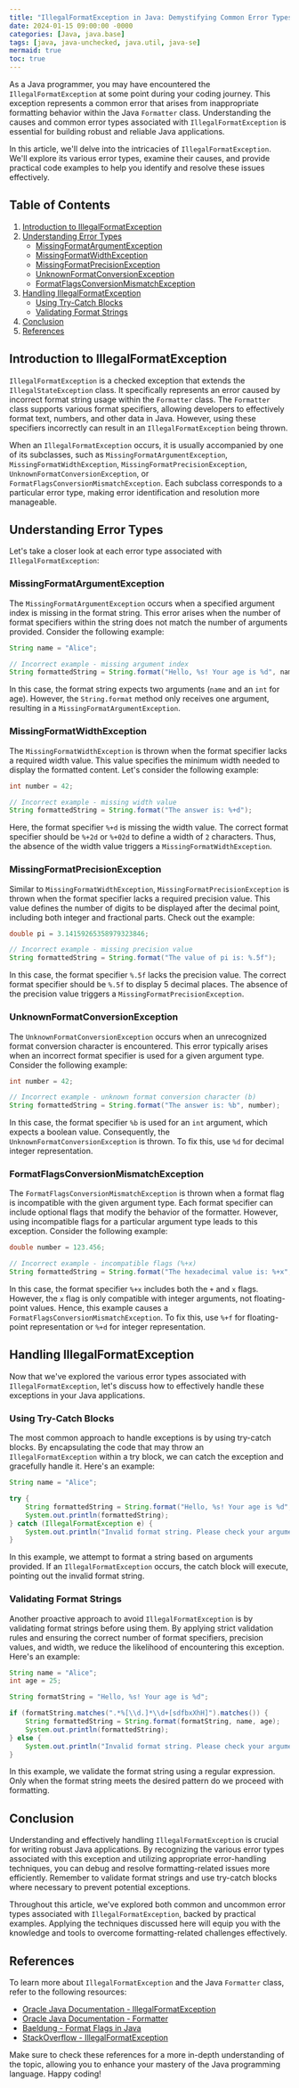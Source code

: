 ```yaml
---
title: "IllegalFormatException in Java: Demystifying Common Error Types"
date: 2024-01-15 09:00:00 -0000
categories: [Java, java.base]
tags: [java, java-unchecked, java.util, java-se]
mermaid: true
toc: true
---
```



As a Java programmer, you may have encountered the `IllegalFormatException` at some point during your coding journey. This exception represents a common error that arises from inappropriate formatting behavior within the Java `Formatter` class. Understanding the causes and common error types associated with `IllegalFormatException` is essential for building robust and reliable Java applications.

In this article, we'll delve into the intricacies of `IllegalFormatException`. We'll explore its various error types, examine their causes, and provide practical code examples to help you identify and resolve these issues effectively.

## Table of Contents
1. [Introduction to IllegalFormatException](#introduction-to-illegalformatexception)
2. [Understanding Error Types](#understanding-error-types)
   - [MissingFormatArgumentException](#missingformatargumentexception)
   - [MissingFormatWidthException](#missingformatwidthexception)
   - [MissingFormatPrecisionException](#missingformatprecisionexception)
   - [UnknownFormatConversionException](#unknownformatconversionexception)
   - [FormatFlagsConversionMismatchException](#formatflagsconversionmismatchexception)
3. [Handling IllegalFormatException](#handling-illegalformatexception)
   - [Using Try-Catch Blocks](#using-try-catch-blocks)
   - [Validating Format Strings](#validating-format-strings)
4. [Conclusion](#conclusion)
5. [References](#references)

## Introduction to IllegalFormatException

`IllegalFormatException` is a checked exception that extends the `IllegalStateException` class. It specifically represents an error caused by incorrect format string usage within the `Formatter` class. The `Formatter` class supports various format specifiers, allowing developers to effectively format text, numbers, and other data in Java. However, using these specifiers incorrectly can result in an `IllegalFormatException` being thrown.

When an `IllegalFormatException` occurs, it is usually accompanied by one of its subclasses, such as `MissingFormatArgumentException`, `MissingFormatWidthException`, `MissingFormatPrecisionException`, `UnknownFormatConversionException`, or `FormatFlagsConversionMismatchException`. Each subclass corresponds to a particular error type, making error identification and resolution more manageable.

## Understanding Error Types

Let's take a closer look at each error type associated with `IllegalFormatException`:

### MissingFormatArgumentException

The `MissingFormatArgumentException` occurs when a specified argument index is missing in the format string. This error arises when the number of format specifiers within the string does not match the number of arguments provided. Consider the following example:

```java
String name = "Alice";

// Incorrect example - missing argument index
String formattedString = String.format("Hello, %s! Your age is %d", name);
```

In this case, the format string expects two arguments (`name` and an `int` for age). However, the `String.format` method only receives one argument, resulting in a `MissingFormatArgumentException`.

### MissingFormatWidthException

The `MissingFormatWidthException` is thrown when the format specifier lacks a required width value. This value specifies the minimum width needed to display the formatted content. Let's consider the following example:

```java
int number = 42;

// Incorrect example - missing width value
String formattedString = String.format("The answer is: %+d");
```

Here, the format specifier `%+d` is missing the width value. The correct format specifier should be `%+2d` or `%+02d` to define a width of `2` characters. Thus, the absence of the width value triggers a `MissingFormatWidthException`.

### MissingFormatPrecisionException

Similar to `MissingFormatWidthException`, `MissingFormatPrecisionException` is thrown when the format specifier lacks a required precision value. This value defines the number of digits to be displayed after the decimal point, including both integer and fractional parts. Check out the example:

```java
double pi = 3.14159265358979323846;

// Incorrect example - missing precision value
String formattedString = String.format("The value of pi is: %.5f");
```

In this case, the format specifier `%.5f` lacks the precision value. The correct format specifier should be `%.5f` to display 5 decimal places. The absence of the precision value triggers a `MissingFormatPrecisionException`.

### UnknownFormatConversionException

The `UnknownFormatConversionException` occurs when an unrecognized format conversion character is encountered. This error typically arises when an incorrect format specifier is used for a given argument type. Consider the following example:

```java
int number = 42;

// Incorrect example - unknown format conversion character (b)
String formattedString = String.format("The answer is: %b", number);
```

In this case, the format specifier `%b` is used for an `int` argument, which expects a boolean value. Consequently, the `UnknownFormatConversionException` is thrown. To fix this, use `%d` for decimal integer representation.

### FormatFlagsConversionMismatchException

The `FormatFlagsConversionMismatchException` is thrown when a format flag is incompatible with the given argument type. Each format specifier can include optional flags that modify the behavior of the formatter. However, using incompatible flags for a particular argument type leads to this exception. Consider the following example:

```java
double number = 123.456;

// Incorrect example - incompatible flags (%+x)
String formattedString = String.format("The hexadecimal value is: %+x", number);
```

In this case, the format specifier `%+x` includes both the `+` and `x` flags. However, the `x` flag is only compatible with integer arguments, not floating-point values. Hence, this example causes a `FormatFlagsConversionMismatchException`. To fix this, use `%+f` for floating-point representation or `%+d` for integer representation.

## Handling IllegalFormatException

Now that we've explored the various error types associated with `IllegalFormatException`, let's discuss how to effectively handle these exceptions in your Java applications.

### Using Try-Catch Blocks

The most common approach to handle exceptions is by using try-catch blocks. By encapsulating the code that may throw an `IllegalFormatException` within a try block, we can catch the exception and gracefully handle it. Here's an example:

```java
String name = "Alice";

try {
    String formattedString = String.format("Hello, %s! Your age is %d", name);
    System.out.println(formattedString);
} catch (IllegalFormatException e) {
    System.out.println("Invalid format string. Please check your arguments.");
}
```

In this example, we attempt to format a string based on arguments provided. If an `IllegalFormatException` occurs, the catch block will execute, pointing out the invalid format string.

### Validating Format Strings

Another proactive approach to avoid `IllegalFormatException` is by validating format strings before using them. By applying strict validation rules and ensuring the correct number of format specifiers, precision values, and width, we reduce the likelihood of encountering this exception. Here's an example:

```java
String name = "Alice";
int age = 25;

String formatString = "Hello, %s! Your age is %d";

if (formatString.matches(".*%[\\d.]*\\d+[sdfbxXhH]").matches()) {
    String formattedString = String.format(formatString, name, age);
    System.out.println(formattedString);
} else {
    System.out.println("Invalid format string. Please check your arguments.");
}
```

In this example, we validate the format string using a regular expression. Only when the format string meets the desired pattern do we proceed with formatting.

## Conclusion

Understanding and effectively handling `IllegalFormatException` is crucial for writing robust Java applications. By recognizing the various error types associated with this exception and utilizing appropriate error-handling techniques, you can debug and resolve formatting-related issues more efficiently. Remember to validate format strings and use try-catch blocks where necessary to prevent potential exceptions.

Throughout this article, we've explored both common and uncommon error types associated with `IllegalFormatException`, backed by practical examples. Applying the techniques discussed here will equip you with the knowledge and tools to overcome formatting-related challenges effectively.

## References

To learn more about `IllegalFormatException` and the Java `Formatter` class, refer to the following resources:

- [Oracle Java Documentation - IllegalFormatException](https://docs.oracle.com/en/java/javase/17/docs/api/java.base/java/util/IllegalFormatException.html)
- [Oracle Java Documentation - Formatter](https://docs.oracle.com/en/java/javase/17/docs/api/java.base/java/util/Formatter.html)
- [Baeldung - Format Flags in Java](https://www.baeldung.com/java-format-flags)
- [StackOverflow - IllegalFormatException](https://stackoverflow.com/questions/tagged/illegalformatexception)

Make sure to check these references for a more in-depth understanding of the topic, allowing you to enhance your mastery of the Java programming language. Happy coding!